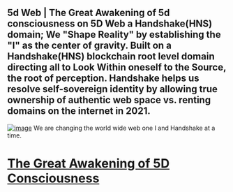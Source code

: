 ## 5d Web | The Great Awakening of 5d consciousness on 5D Web a Handshake(HNS) domain; We "Shape Reality" by establishing the "I" as the center of gravity. Built on a Handshake(HNS) blockchain root level domain directing all to Look Within oneself to the Source, the root of perception. Handshake helps us resolve self-sovereign identity by allowing true ownership of authentic web space vs. renting domains on the internet in 2021.

 [![image](https://user-images.githubusercontent.com/37987346/103435699-6be72500-4be0-11eb-8264-7dcb24c14987.png)](http://shapereality.innerinetcompany.hns.to/)
We are changing the world wide web one I and Handshake at a time.

# [The Great Awakening of 5D Consciousness](https://www.globalrecharge.guru/the-great-awakening-from-3d-4d-5d-consciousness-to-a-higher-frequency-of-energy-is-currently-creating-a-massive-planetary-shift-into-5d-consciousness/)
